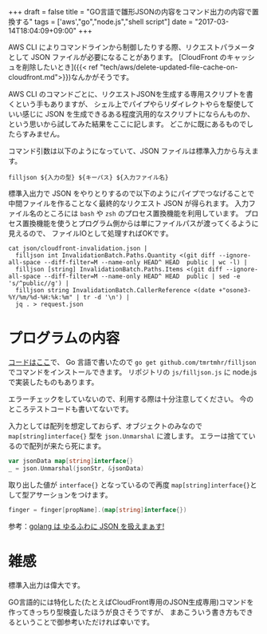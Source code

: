 +++
draft = false
title = "GO言語で雛形JSONの内容をコマンド出力の内容で置換する"
tags = ['aws',"go","node.js","shell script"]
date = "2017-03-14T18:04:09+09:00"
+++

AWS CLI によりコマンドラインから制御したりする際、リクエストパラメータとして JSON ファイルが必要になることがあります。
[CloudFront のキャッシュを削除したいとき]({{< ref "tech/aws/delete-updated-file-cache-on-cloudfront.md">}})なんかがそうです。

AWS CLI のコマンドごとに、リクエストJSONを生成する専用スクリプトを書くという手もありますが、
シェル上でパイプやらリダイレクトやらを駆使していい感じに JSON を生成できるある程度汎用的なスクリプトにならんものか、
という思いから試してみた結果をここに記します。
どこかに既にあるものでしたらすみません。

コマンド引数は以下のようになっていて、JSON ファイルは標準入力から与えます。

```
filljson ${入力の型} ${キーパス} ${入力ファイル名}
```

標準入出力で JSON をやりとりするので以下のようにパイプでつなげることで
中間ファイルを作ることなく最終的なリクエスト JSON が得られます。
入力ファイル名のところには `bash` や `zsh` のプロセス置換機能を利用しています。
プロセス置換機能を使うとプログラム側からは単にファイルパスが渡ってくるように見えるので、
ファイルIOとして処理すればOKです。

```
cat json/cloudfront-invalidation.json |
  filljson int InvalidationBatch.Paths.Quantity <(git diff --ignore-all-space --diff-filter=M --name-only HEAD^ HEAD  public | wc -l) |
  filljson [string] InvalidationBatch.Paths.Items <(git diff --ignore-all-space --diff-filter=M --name-only HEAD^ HEAD  public | sed -e 's/^public//g') |
  filljson string InvalidationBatch.CallerReference <(date +"osone3-%Y/%m/%d-%H:%k:%m" | tr -d '\n') |
  jq . > request.json
```
<!--more-->

# プログラムの内容

[コードはここ](https://github.com/tmrtmhr/filljson)で、
Go 言語で書いたので `go get github.com/tmrtmhr/filljson` でコマンドをインストールできます。
リポジトリの `js/filljson.js` に node.js で実装したものもあります。

エラーチェックをしていないので、利用する際は十分注意してください。
今のところテストコードも書いてないです。

入力としては配列を想定しておらず、オブジェクトのみなので `map[string]interface{}` 型を `json.Unmarshal` に渡します。
エラーは捨てているので配列が来たら死にます。

```go
var jsonData map[string]interface{}
_ = json.Unmarshal(jsonStr, &jsonData)
```

取り出した値が `interface{}` となっているので再度 `map[string]interface{}`として型アサーションをつけます。
```go
finger = finger[propName].(map[string]interface{})
```

参考：[golang は ゆるふわに JSON を扱えまぁす!](https://www.kaoriya.net/blog/2016/06/25/)

# 雑感

標準入出力は偉大です。

GO言語的には特化した(たとえばCloudFront専用のJSON生成専用)コマンドを作ってきっちり型検査したほうが良さそうですが、
まあこういう書き方もできるということで御参考いただければ幸いです。
